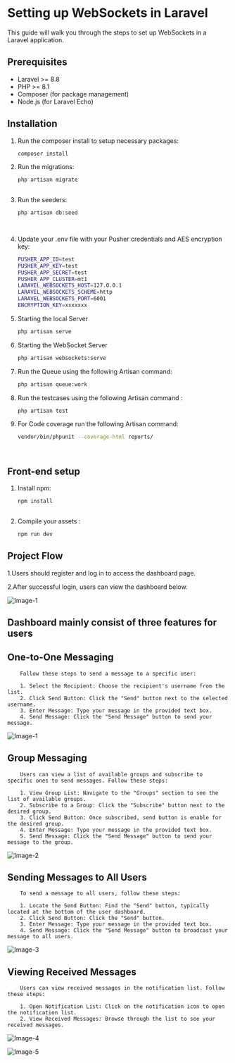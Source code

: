 # Setting up WebSockets in Laravel

This guide will walk you through the steps to set up WebSockets in a Laravel application.
## Prerequisites

- Laravel >= 8.8
- PHP >= 8.1
- Composer (for package management)
- Node.js (for Laravel Echo)

## Installation
1. Run the composer install to setup necessary packages:

   ```bash
   composer install

2. Run the migrations:

   ```bash
   php artisan migrate
     
3. Run the seeders:

   ```bash
   php artisan db:seed 
   
  
4. Update your .env file with your Pusher credentials and AES encryption key:
     ```bash
    PUSHER_APP_ID=test
    PUSHER_APP_KEY=test
    PUSHER_APP_SECRET=test
    PUSHER_APP_CLUSTER=mt1
    LARAVEL_WEBSOCKETS_HOST=127.0.0.1
    LARAVEL_WEBSOCKETS_SCHEME=http
    LARAVEL_WEBSOCKETS_PORT=6001
    ENCRYPTION_KEY=xxxxxxx

5. Starting the local Server
   ```bash
   php artisan serve   
6. Starting the WebSocket Server
   ```bash
   php artisan websockets:serve
7. Run the Queue using the following Artisan command:
    ```bash
    php artisan queue:work
    
    
8. Run the testcases using the following Artisan command :
    ```bash
   php artisan test

9. For Code coverage run the following Artisan command:
    ```bash
    vendor/bin/phpunit --coverage-html reports/
    
    
   
   
## Front-end setup

1. Install npm:
    ```bash
    npm install
  
2. Compile your assets :
     ```bash
     npm run dev

## Project Flow

1.Users should register and log in to access the dashboard page.

2.After successful login, users can view the dashboard below.
   
![Image-1](public/assets/image-1.png)
   
## Dashboard mainly consist of three features for users 
## One-to-One Messaging
        Follow these steps to send a message to a specific user:
        
        1. Select the Recipient: Choose the recipient's username from the list.
        2. Click Send Button: Click the "Send" button next to the selected username.
        3. Enter Message: Type your message in the provided text box.
        4. Send Message: Click the "Send Message" button to send your message.

![Image-1](public/assets/image-1.png)

## Group Messaging

        Users can view a list of available groups and subscribe to specific ones to send messages. Follow these steps:
        
        1. View Group List: Navigate to the "Groups" section to see the list of available groups.
        2. Subscribe to a Group: Click the "Subscribe" button next to the desired group.
        3. Click Send Button: Once subscribed, send button is enable for the desired group.
        4. Enter Message: Type your message in the provided text box.
        5. Send Message: Click the "Send Message" button to send your message to the group.
![Image-2](public/assets/image-2.png)

## Sending Messages to All Users

        To send a message to all users, follow these steps:
        
        1. Locate the Send Button: Find the "Send" button, typically located at the bottom of the user dashboard.
        2. Click Send Button: Click the "Send" button.
        3. Enter Message: Type your message in the provided text box.
        4. Send Message: Click the "Send Message" button to broadcast your message to all users.
![Image-3](public/assets/image-3.png)

## Viewing Received Messages

        Users can view received messages in the notification list. Follow these steps:
        
        1. Open Notification List: Click on the notification icon to open the notification list.
        2. View Received Messages: Browse through the list to see your received messages.

![Image-4](public/assets/image-4.png)
 
![Image-5](public/assets/image-5.png)

   
   
   
   
   
   
   
   
   
   
   
   
   
   
   
   
